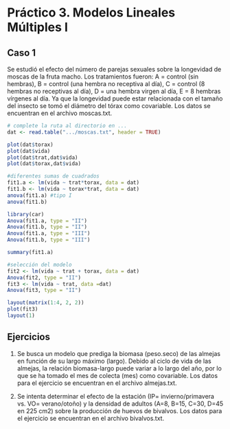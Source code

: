 # Práctico 3. Modelos Lineales Múltiples I


## Caso 1

Se estudió el efecto del número de parejas sexuales sobre la longevidad de moscas de la fruta macho. Los tratamientos fueron: A = control (sin hembras), B = control (una hembra no receptiva al día), C = control (8 hembras no receptivas al día), D = una hembra virgen al día, E = 8 hembras vírgenes al día. Ya que la longevidad puede estar relacionada con el tamaño del insecto se tomó el diámetro del tórax como covariable. Los datos se encuentran en el archivo moscas.txt.  

```R
# complete la ruta al directorio en ...
dat <- read.table(".../moscas.txt", header = TRUE)

plot(dat$torax)
plot(dat$vida)
plot(dat$trat,dat$vida)
plot(dat$torax,dat$vida)

#diferentes sumas de cuadrados
fit1.a <- lm(vida ~ trat*torax, data = dat)
fit1.b <- lm(vida ~ torax*trat, data = dat)
anova(fit1.a) #tipo I
anova(fit1.b)

library(car)
Anova(fit1.a, type = "II")
Anova(fit1.b, type = "II")
Anova(fit1.a, type = "III")
Anova(fit1.b, type = "III")

summary(fit1.a)

#selección del modelo
fit2 <- lm(vida ~ trat + torax, data = dat)
Anova(fit2, type = "II")
fit3 <- lm(vida ~ trat, data =dat)
Anova(fit3, type = "II")

layout(matrix(1:4, 2, 2))
plot(fit3)
layout(1)
```

## Ejercicios

1. Se busca un modelo que prediga la biomasa (peso.seco) de las almejas en función de su largo máximo (largo). Debido al ciclo de vida de las almejas, la relación biomasa-largo puede variar a lo largo del año, por lo que se ha tomado el mes de colecta (mes) como covariable. Los datos para el ejercicio se encuentran en el archivo almejas.txt.   

2. Se intenta determinar el efecto de la estación (IP= invierno/primavera vs. VO= verano/otoño) y la densidad de adultos (A=8, B=15, C=30, D=45 en 225 cm2) sobre la producción de huevos de bivalvos. Los datos para el ejercicio se encuentran en el archivo bivalvos.txt.   
